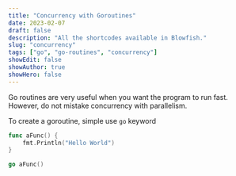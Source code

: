 ```yaml
---
title: "Concurrency with Goroutines"
date: 2023-02-07
draft: false
description: "All the shortcodes available in Blowfish."
slug: "concurrency"
tags: ["go", "go-routines", "concurrency"]
showEdit: false
showAuthor: true
showHero: false
---
```


Go routines are very useful when you want the program to run fast. However, do not mistake concurrency with parallelism.

To create a goroutine, simple use `go` keyword
```go {linenos=true}
func aFunc() {
    fmt.Println("Hello World")
}

go aFunc()
```

